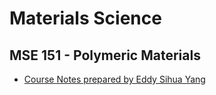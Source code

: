 # Materials Science

## MSE 151 - Polymeric Materials
* [Course Notes prepared by Eddy Sihua Yang](./files/mse/eddysihuayang_materials_science_and_engineering_151_notes.docx)

